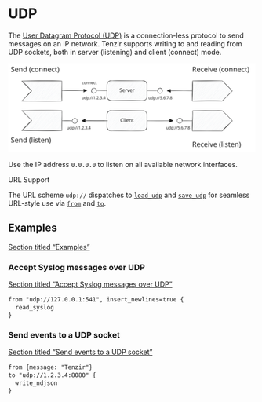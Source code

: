 # UDP

The [User Datagram Protocol (UDP)](https://en.wikipedia.org/wiki/User_Datagram_Protocol) is a connection-less protocol to send messages on an IP network. Tenzir supports writing to and reading from UDP sockets, both in server (listening) and client (connect) mode.

![UDP](/pr-preview/pr-116/_astro/udp.BzerWlJj_19DKCs.svg)

Use the IP address `0.0.0.0` to listen on all available network interfaces.

URL Support

The URL scheme `udp://` dispatches to [`load_udp`](/reference/operators/load_udp) and [`save_udp`](/reference/operators/save_udp) for seamless URL-style use via [`from`](/reference/operators/from) and [`to`](/reference/operators/to).

## Examples

[Section titled “Examples”](#examples)

### Accept Syslog messages over UDP

[Section titled “Accept Syslog messages over UDP”](#accept-syslog-messages-over-udp)

```tql
from "udp://127.0.0.1:541", insert_newlines=true {
  read_syslog
}
```

### Send events to a UDP socket

[Section titled “Send events to a UDP socket”](#send-events-to-a-udp-socket)

```tql
from {message: "Tenzir"}
to "udp://1.2.3.4:8080" {
  write_ndjson
}
```